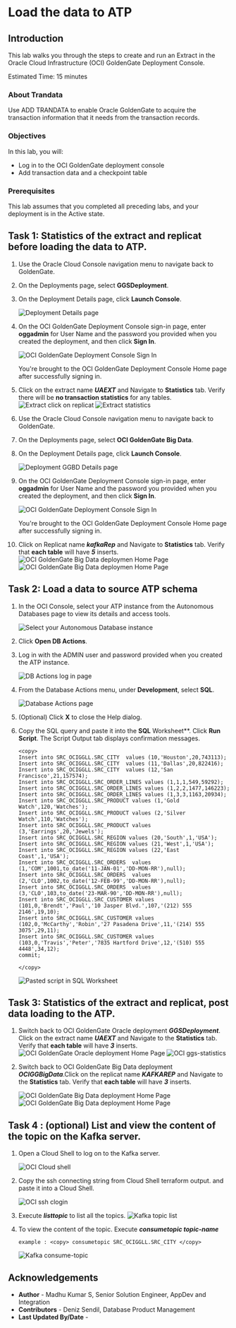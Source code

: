 # Load the data to ATP

## Introduction

This lab walks you through the steps to create and run an Extract in the Oracle Cloud Infrastructure (OCI) GoldenGate Deployment Console.

Estimated Time: 15 minutes

### About Trandata 

Use ADD TRANDATA to enable Oracle GoldenGate to acquire the transaction information that it needs from the transaction records.


### Objectives

In this lab, you will:
* Log in to the OCI GoldenGate deployment console
* Add transaction data and a checkpoint table


### Prerequisites

This lab assumes that you completed all preceding labs, and your deployment is in the Active state.

## Task 1: Statistics of the extract and replicat before loading the data to ATP.

1.  Use the Oracle Cloud Console navigation menu to navigate back to GoldenGate.

2.  On the Deployments page, select **GGSDeployment**.

3.  On the Deployment Details page, click **Launch Console**.

    ![Deployment Details page](images/ggsdeployment-lanuch.png " ")

4.  On the OCI GoldenGate Deployment Console sign-in page, enter **oggadmin** for User Name and the password you provided when you created the deployment, and then click **Sign In**.

    ![OCI GoldenGate Deployment Console Sign In](images/ggs-login-page.png " ")

    You're brought to the OCI GoldenGate Deployment Console Home page after successfully signing in.

5. Click on the extract name ***UAEXT*** and Navigate to **Statistics** tab. Verify there will be **no transaction statistics** for any tables.
     ![Extract click on replicat](images/click-on-replicat.png " ")
     ![Extract statistics](images/extract-statatics-pre-status.png " ")   


6.  Use the Oracle Cloud Console navigation menu to navigate back to GoldenGate.

7.  On the Deployments page, select **OCI GoldenGate Big Data**.

3.  On the Deployment Details page, click **Launch Console**.

    ![Deployment GGBD  Details page](images/ggbd-launchconsole.png " ")

4.  On the OCI GoldenGate Deployment Console sign-in page, enter **oggadmin** for User Name and the password you provided when you created the deployment, and then click **Sign In**.

    ![OCI GoldenGate Deployment Console Sign In](images/ggs-login-page.png " ")

    You're brought to the OCI GoldenGate Deployment Console Home page after successfully signing in.

5. Click on Replicat name ***kafkaRep*** and Navigate to **Statistics** tab. Verify that **each table** will have ***5*** inserts.
    ![OCI GoldenGate Big Data deploymen Home Page](images/replicat-home.png " ")
    ![OCI GoldenGate Big Data deploymen Home Page](images/replicat-pre-stats.png " ")

   



## Task 2: Load a data to source ATP schema

1.  In the OCI Console, select your ATP instance from the Autonomous Databases page to view its details and access tools.

    ![Select your Autonomous Database instance](./images/atp.png " ")

2.  Click **Open DB Actions**.

3.  Log in with the ADMIN user and password provided when you created the ATP instance.

    ![DB Actions log in page](./images/login.png " ")

4.  From the Database Actions menu, under **Development**, select **SQL**.

    ![Database Actions page](./images/db-actions.png " ")

5.  (Optional) Click **X** to close the Help dialog.

7.  Copy the SQL query and paste it into the **SQL** Worksheet**. Click **Run Script**. The Script Output tab displays confirmation messages.

    ```
    <copy>
    Insert into SRC_OCIGGLL.SRC_CITY  values (10,'Houston',20,743113);
    Insert into SRC_OCIGGLL.SRC_CITY  values (11,'Dallas',20,822416);
    Insert into SRC_OCIGGLL.SRC_CITY  values (12,'San Francisco',21,157574);
    Insert into SRC_OCIGGLL.SRC_ORDER_LINES values (1,1,1,549,59292);
    Insert into SRC_OCIGGLL.SRC_ORDER_LINES values (1,2,2,1477,146223);
    Insert into SRC_OCIGGLL.SRC_ORDER_LINES values (1,3,3,1163,20934);
    Insert into SRC_OCIGGLL.SRC_PRODUCT values (1,'Gold Watch',120,'Watches');
    Insert into SRC_OCIGGLL.SRC_PRODUCT values (2,'Silver Watch',110,'Watches');
    Insert into SRC_OCIGGLL.SRC_PRODUCT values (3,'Earrings',20,'Jewels');
    Insert into SRC_OCIGGLL.SRC_REGION values (20,'South',1,'USA');
    Insert into SRC_OCIGGLL.SRC_REGION values (21,'West',1,'USA');
    Insert into SRC_OCIGGLL.SRC_REGION values (22,'East Coast',1,'USA');
    Insert into SRC_OCIGGLL.SRC_ORDERS  values (1,'COM',1001,to_date('11-JAN-01','DD-MON-RR'),null);
    Insert into SRC_OCIGGLL.SRC_ORDERS  values (2,'CLO',1002,to_date('12-FEB-99','DD-MON-RR'),null);
    Insert into SRC_OCIGGLL.SRC_ORDERS  values (3,'CLO',103,to_date('23-MAR-90','DD-MON-RR'),null);
    Insert into SRC_OCIGGLL.SRC_CUSTOMER values (101,0,'Brendt','Paul','10 Jasper Blvd.',107,'(212) 555 2146',19,10);
    Insert into SRC_OCIGGLL.SRC_CUSTOMER values (102,0,'McCarthy','Robin','27 Pasadena Drive',11,'(214) 555 3075',29,11);
    Insert into SRC_OCIGGLL.SRC_CUSTOMER values (103,0,'Travis','Peter','7835 Hartford Drive',12,'(510) 555 4448',34,12);
    commit;

    </copy>
    ```
    ![Pasted script in SQL Worksheet](./images/sql-exec-successful.png " ")

## Task 3: Statistics of the extract and replicat, post data loading to the ATP.

1. Switch back to OCI GoldenGate Oracle deployment ***GGSDeployment***. Click on the extract name ***UAEXT*** and Navigate to the **Statistics** tab. Verify that **each table** will have ***3*** inserts.
    ![OCI GoldenGate Oracle deployment Home Page](images/extract-home.png " ") 
    ![OCI ggs-statistics](images/extract-status-post.png " ")  

2. Switch back to OCI GoldenGate Big Data deployment ***OCIGGBigData***.Click on the replicat name ***KAFKAREP*** and Navigate to the **Statistics** tab. Verify that **each table** will have ***3*** inserts.

    ![OCI GoldenGate Big Data deployment Home Page](images/replicat-home.png " ")
    ![OCI GoldenGate Big Data deployment Home Page](images/replicat-post-stats.png " ")
    

## Task 4 : (optional) List and view the content of the topic on the Kafka server.

1. Open a Cloud Shell to log on to the Kafka server.

    ![OCI Cloud shell](images/cloud-shell-page.png " ")

2. Copy the ssh connecting string from Cloud Shell terraform output. and paste it into a Cloud Shell.

    ![OCI ssh clogin](images/cloud-shell-kafka-server-login.png " ") 
    
3. Execute ***listtopic*** to list all the topics.
    ![Kafka topic list](images/list-topic.png " ") 

4. To view the content of the topic. Execute ***consumetopic topic-name***
    
    ```
    example : <copy> consumetopic SRC_OCIGGLL.SRC_CITY </copy>
    ```
    ![Kafka consume-topic](images/consume-topic.png " ") 



## Acknowledgements
* **Author** - Madhu Kumar S, Senior Solution Engineer, AppDev and Integration
* **Contributors** -  Deniz Sendil, Database Product Management
* **Last Updated By/Date** - 

